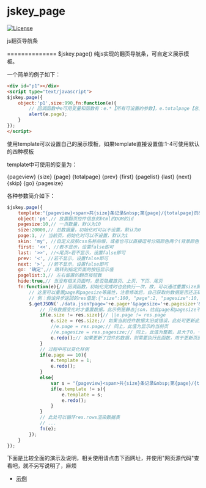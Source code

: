 jskey_page
==============
[![License](https://img.shields.io/badge/license-Apache%202-4EB1BA.svg)](https://www.apache.org/licenses/LICENSE-2.0.html)

js翻页导航条

==============
$jskey.page() 纯js实现的翻页导航条，可自定义展示模板。

一个简单的例子如下：
```html
<div id="p1"></div>
<script type="text/javascript">
$jskey.page({
	object:'p1',size:990,fn:function(e){
		// 回调函数中e可用变量和函数有：e.*【所有可设置的参数】，e.totalpage【总页数】，e.redo()【重置函数】
		alert(e.page);
	}
});
</script>
```

使用template可以设置自己的展示模板，如果template直接设置值:1-4可使用默认的四种模板

template中可使用的变量为：

{pageview} {size} {page} {totalpage} {prev} {first} {pagelist} {last} {next} {skip} {go} {pagesize}

各种参数简介如下：
```javascript
$jskey.page({
	template:"{pageview}<span>共{size}条记录&nbsp;第{page}/{totalpage}页&nbsp;</span>{prev}{first}{pagelist}{last}{next}<span>&nbsp;转到第</span>{skip}<span>页</span>{go}<span>&nbsp;每页</span>{pagesize}",
	object:'p6',// 放置翻页控件信息的html的DOM的id
	pagesize:10,// 一页数量，默认为10
	size:20000,// 总数据量，初始化时可以不设置，默认为0
	page:1, // 当前页，初始化时可以不设置，默认为1
	skin: 'my', //自定义皮肤css名称后缀，或者也可以直接逗号分隔颜色两个(背景颜色,文本颜色):'#00AA91,#ffffff'
    first: '<<', //若不显示，设置false即可
    last: '>>', //<尾页>若不显示，设置false即可
    prev: '<', //若不显示，设置false即可
    next: '>', //若不显示，设置false即可
    go: '确定',// 跳转到指定页面的按钮显示值
    pagelist:3,// 左右留置的翻页按钮数
    hide:true,// 当没有相关页面时，是否隐藏首页、上页、下页、尾页
	fn:function(e){// 回调函数，初始化完成时也会执行一次，故，可以通过重置size属性，并调用redo()函数重绘翻页导航条
		// 这里可以重置page和pagesize等属性，注意修改后，自己获取的数据是否还正确喔
		// 例：假设异步返回的res值是:{"size":100, "page":2, "pagesize":10,"totalpage":10, "rows":[{"id":"1"},{"id":"2"},{"id":"3"}]}
		$.getJSON('./data.json?page='+e.page+'&pagesize='+e.pagesize+'&r='+new Date(), function(res){
			// 只有数据变化时才重置数据，此示例是静态json，估此page和pagesize不设置
			if(e.size != res.size){// ||e.page != res.page
				e.size = res.size;// 如果当前控件数据太旧或错误，此处可更新此数据，也可不更新（当后台数据总数变化时可实时更新）
				//e.page = res.page;// 同上，此值为显示的当前页
				//e.pagesize = res.pagesize;// 同上，此值为整数，且大于0，一般初始化时指定后几乎不会变化
				e.redo();// 如果更新了控件的数据，则需要执行此函数，用于更新页面内容
			}
			// 过程中可以变化样例
			if(e.page == 10){
				e.template = 1;
				e.redo();
			}
			else{
				var s = "{pageview}<span>共{size}条记录&nbsp;第{page}/{totalpage}页&nbsp;</span>{prev}{first}{pagelist}{last}{next}<span>&nbsp;转到第</span>{skip}<span>页</span>{go}<span>&nbsp;每页</span>{pagesize}";
				if(e.template != s){
					e.template = s;
					e.redo();
				}
			}
			// 此处可以循环res.rows渲染数据表
			// ...
			fn(e);
		});
	}
});
```


下面是比较全面的演示及说明，相关使用请点击下面网址，并使用"网页源代码"查看吧，就不另写说明了，麻烦
* [示例](https://rawcdn.githack.com/skeychen/jskey_page/master/jskey_page.html)